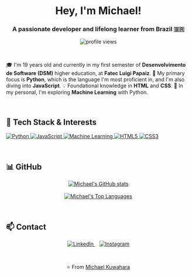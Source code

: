<h1 align="center">Hey, I'm Michael!</h1>
<h3 align="center">A passionate developer and lifelong learner from Brazil 🇧🇷</h3>

<p align="center">
  <img src="https://komarev.com/ghpvc/?username=pxawtyy&label=Profile%20views&color=0e75b6&style=flat" alt="profile views" />
</p>

<br>

🎓 I'm 19 years old and currently in my first semester of **Desenvolvimento de Software (DSM)** higher education, at **Fatec Luigi Papaiz**.
🌱 My primary focus is **Python**, which is the language I'm most proficient in, and I'm also diving into **JavaScript**.
💡 Foundational knowledge in **HTML** and **CSS**.
🧠 In my personal, I'm exploring **Machine Learning** with Python.

<br>

## 🚀 Tech Stack & Interests

<p align="left">
  <a href="https://www.python.org" target="_blank" rel="noreferrer">
    <img src="https://img.shields.io/badge/Python-3776AB?style=for-the-badge&logo=python&logoColor=white" alt="Python"/>
  </a>
  <a href="https://developer.mozilla.org/en-US/docs/Web/JavaScript" target="_blank" rel="noreferrer">
    <img src="https://img.shields.io/badge/JavaScript-F7DF1E?style=for-the-badge&logo=javascript&logoColor=black" alt="JavaScript"/>
  </a>
  <a href="https://scikit-learn.org/" target="_blank" rel="noreferrer">
    <img src="https://img.shields.io/badge/Machine%20Learning-FF9900?style=for-the-badge&logo=scikitlearn&logoColor=white" alt="Machine Learning"/>
  </a>
  <a href="https://www.w3.org/html/" target="_blank" rel="noreferrer">
    <img src="https://img.shields.io/badge/HTML5-E34F26?style=for-the-badge&logo=html5&logoColor=white" alt="HTML5"/>
  </a>
  <a href="https://www.w3schools.com/css/" target="_blank" rel="noreferrer">
    <img src="https://img.shields.io/badge/CSS3-1572B6?style=for-the-badge&logo=css3&logoColor=white" alt="CSS3"/>
  </a>
</p>

<br>

## 📊 GitHub

<p align="center">
  <a href="https://github.com/anuraghazra/github-readme-stats">
    <img align="center" src="https://github-readme-stats.vercel.app/api?username=pxawtyy&show_icons=true&theme=radical&hide_border=true&include_all_commits=true&count_private=true" alt="Michael's GitHub stats"/>
  </a>
  <br><br>
  <a href="https://github.com/anuraghazra/github-readme-stats">
    <img align="center" src="https://github-readme-stats.vercel.app/api/top-langs/?username=pxawtyy&layout=compact&theme=radical&hide_border=true&include_all_commits=true&count_private=true&langs_count=8" alt="Michael's Top Languages"/>
  </a>
</p>
<br>

## 📫 Contact

<p align="center">
  <a href="https://linkedin.com/in/michaelkuwahara" target="_blank">
    <img src="https://img.shields.io/badge/LinkedIn-0077B5?style=for-the-badge&logo=linkedin&logoColor=white" alt="LinkedIn"/>
  </a>
    
  <a href="https://instagram.com/mxdokii" target="_blank">
    <img src="https://img.shields.io/badge/Instagram-E4405F?style=for-the-badge&logo=instagram&logoColor=white" alt="Instagram"/>
  </a>
</p>

<br>
<p align="center">
  ⭐️ From <a href="https://github.com/pxawtyy">Michael Kuwahara</a>
</p>
